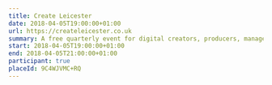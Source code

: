 ```yaml
---
title: Create Leicester
date: 2018-04-05T19:00:00+01:00
url: https://createleicester.co.uk
summary: A free quarterly event for digital creators, producers, managers and administrators, aiming to inspire Leicester’s digital design community.
start: 2018-04-05T19:00:00+01:00
end: 2018-04-05T21:00:00+01:00
participant: true
placeId: 9C4WJVMC+RQ
---
```

